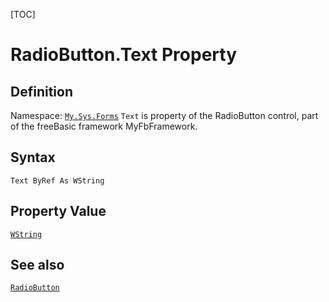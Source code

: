 [TOC]
# RadioButton.Text Property

## Definition
Namespace: [`My.Sys.Forms`](My.Sys.Forms.md)
`Text` is property of the RadioButton control, part of the freeBasic framework MyFbFramework.
## Syntax
```freeBasic
Text ByRef As WString
```
## Property Value
[`WString`]("https://www.freebasic.net/wiki/KeyPgWString")
## See also
[`RadioButton`](RadioButton.md)
